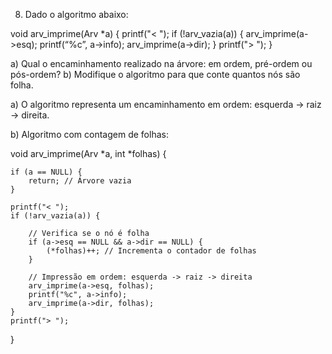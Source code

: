 8) Dado o algoritmo abaixo:

void arv_imprime(Arv *a) {
    printf("< ");
    if (!arv_vazia(a)) {
        arv_imprime(a->esq);
        printf(“%c”, a->info);
        arv_imprime(a->dir);
    }
    printf("> ");
}

a) Qual o encaminhamento realizado na árvore: em ordem, pré-ordem ou pós-ordem?
b) Modifique o algoritmo para que conte quantos nós são folha.

a) O algoritmo representa um encaminhamento em ordem: esquerda -> raiz -> direita.

b) Algoritmo com contagem de folhas:

void arv_imprime(Arv *a, int *folhas) {
    
    if (a == NULL) {
        return; // Árvore vazia
    }   
    
    printf("< ");
    if (!arv_vazia(a)) {
        
        // Verifica se o nó é folha
        if (a->esq == NULL && a->dir == NULL) {
            (*folhas)++; // Incrementa o contador de folhas
        }
        
        // Impressão em ordem: esquerda -> raiz -> direita
        arv_imprime(a->esq, folhas);
        printf("%c", a->info);
        arv_imprime(a->dir, folhas);
    }
    printf("> ");
}
